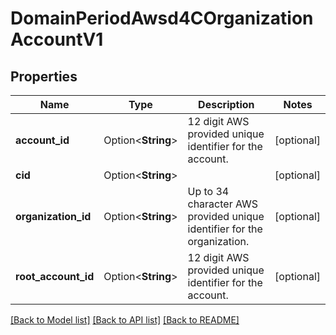 # DomainPeriodAwsd4COrganizationAccountV1

## Properties

Name | Type | Description | Notes
------------ | ------------- | ------------- | -------------
**account_id** | Option<**String**> | 12 digit AWS provided unique identifier for the account. | [optional]
**cid** | Option<**String**> |  | [optional]
**organization_id** | Option<**String**> | Up to 34 character AWS provided unique identifier for the organization. | [optional]
**root_account_id** | Option<**String**> | 12 digit AWS provided unique identifier for the account. | [optional]

[[Back to Model list]](../README.md#documentation-for-models) [[Back to API list]](../README.md#documentation-for-api-endpoints) [[Back to README]](../README.md)
